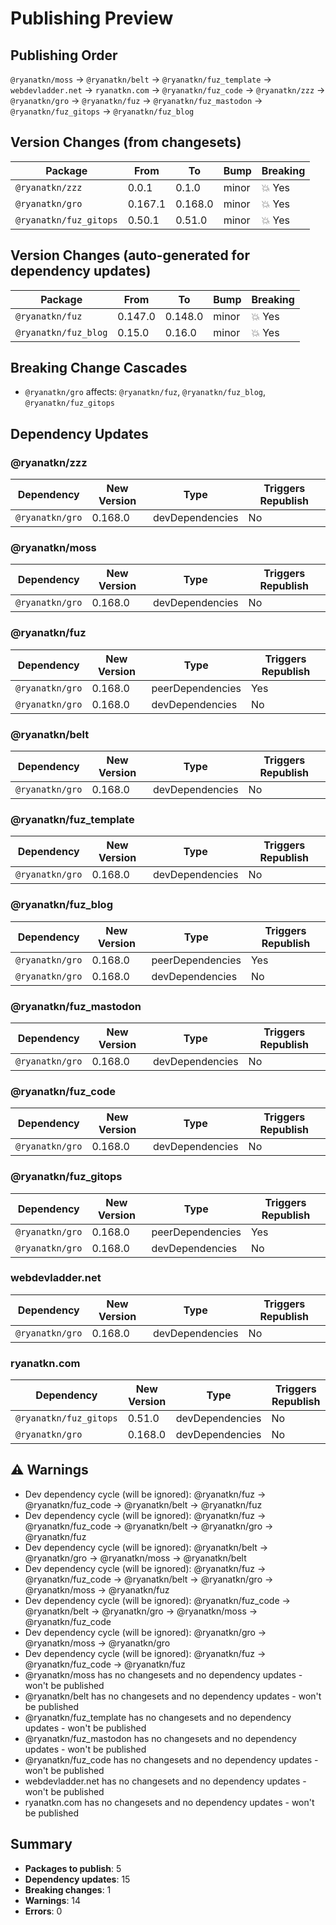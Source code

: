 # Publishing Preview

## Publishing Order

`@ryanatkn/moss` → `@ryanatkn/belt` → `@ryanatkn/fuz_template` → `webdevladder.net` → `ryanatkn.com` → `@ryanatkn/fuz_code` → `@ryanatkn/zzz` → `@ryanatkn/gro` → `@ryanatkn/fuz` → `@ryanatkn/fuz_mastodon` → `@ryanatkn/fuz_gitops` → `@ryanatkn/fuz_blog`

## Version Changes (from changesets)

| Package                | From    | To      | Bump  | Breaking |
| ---------------------- | ------- | ------- | ----- | -------- |
| `@ryanatkn/zzz`        | 0.0.1   | 0.1.0   | minor | 💥 Yes   |
| `@ryanatkn/gro`        | 0.167.1 | 0.168.0 | minor | 💥 Yes   |
| `@ryanatkn/fuz_gitops` | 0.50.1  | 0.51.0  | minor | 💥 Yes   |

## Version Changes (auto-generated for dependency updates)

| Package              | From    | To      | Bump  | Breaking |
| -------------------- | ------- | ------- | ----- | -------- |
| `@ryanatkn/fuz`      | 0.147.0 | 0.148.0 | minor | 💥 Yes   |
| `@ryanatkn/fuz_blog` | 0.15.0  | 0.16.0  | minor | 💥 Yes   |

## Breaking Change Cascades

- `@ryanatkn/gro` affects: `@ryanatkn/fuz`, `@ryanatkn/fuz_blog`, `@ryanatkn/fuz_gitops`

## Dependency Updates

### @ryanatkn/zzz

| Dependency      | New Version | Type            | Triggers Republish |
| --------------- | ----------- | --------------- | ------------------ |
| `@ryanatkn/gro` | 0.168.0     | devDependencies | No                 |

### @ryanatkn/moss

| Dependency      | New Version | Type            | Triggers Republish |
| --------------- | ----------- | --------------- | ------------------ |
| `@ryanatkn/gro` | 0.168.0     | devDependencies | No                 |

### @ryanatkn/fuz

| Dependency      | New Version | Type             | Triggers Republish |
| --------------- | ----------- | ---------------- | ------------------ |
| `@ryanatkn/gro` | 0.168.0     | peerDependencies | Yes                |
| `@ryanatkn/gro` | 0.168.0     | devDependencies  | No                 |

### @ryanatkn/belt

| Dependency      | New Version | Type            | Triggers Republish |
| --------------- | ----------- | --------------- | ------------------ |
| `@ryanatkn/gro` | 0.168.0     | devDependencies | No                 |

### @ryanatkn/fuz_template

| Dependency      | New Version | Type            | Triggers Republish |
| --------------- | ----------- | --------------- | ------------------ |
| `@ryanatkn/gro` | 0.168.0     | devDependencies | No                 |

### @ryanatkn/fuz_blog

| Dependency      | New Version | Type             | Triggers Republish |
| --------------- | ----------- | ---------------- | ------------------ |
| `@ryanatkn/gro` | 0.168.0     | peerDependencies | Yes                |
| `@ryanatkn/gro` | 0.168.0     | devDependencies  | No                 |

### @ryanatkn/fuz_mastodon

| Dependency      | New Version | Type            | Triggers Republish |
| --------------- | ----------- | --------------- | ------------------ |
| `@ryanatkn/gro` | 0.168.0     | devDependencies | No                 |

### @ryanatkn/fuz_code

| Dependency      | New Version | Type            | Triggers Republish |
| --------------- | ----------- | --------------- | ------------------ |
| `@ryanatkn/gro` | 0.168.0     | devDependencies | No                 |

### @ryanatkn/fuz_gitops

| Dependency      | New Version | Type             | Triggers Republish |
| --------------- | ----------- | ---------------- | ------------------ |
| `@ryanatkn/gro` | 0.168.0     | peerDependencies | Yes                |
| `@ryanatkn/gro` | 0.168.0     | devDependencies  | No                 |

### webdevladder.net

| Dependency      | New Version | Type            | Triggers Republish |
| --------------- | ----------- | --------------- | ------------------ |
| `@ryanatkn/gro` | 0.168.0     | devDependencies | No                 |

### ryanatkn.com

| Dependency             | New Version | Type            | Triggers Republish |
| ---------------------- | ----------- | --------------- | ------------------ |
| `@ryanatkn/fuz_gitops` | 0.51.0      | devDependencies | No                 |
| `@ryanatkn/gro`        | 0.168.0     | devDependencies | No                 |

## ⚠️ Warnings

- Dev dependency cycle (will be ignored): @ryanatkn/fuz → @ryanatkn/fuz_code → @ryanatkn/belt → @ryanatkn/fuz
- Dev dependency cycle (will be ignored): @ryanatkn/fuz → @ryanatkn/fuz_code → @ryanatkn/belt → @ryanatkn/gro → @ryanatkn/fuz
- Dev dependency cycle (will be ignored): @ryanatkn/belt → @ryanatkn/gro → @ryanatkn/moss → @ryanatkn/belt
- Dev dependency cycle (will be ignored): @ryanatkn/fuz → @ryanatkn/fuz_code → @ryanatkn/belt → @ryanatkn/gro → @ryanatkn/moss → @ryanatkn/fuz
- Dev dependency cycle (will be ignored): @ryanatkn/fuz_code → @ryanatkn/belt → @ryanatkn/gro → @ryanatkn/moss → @ryanatkn/fuz_code
- Dev dependency cycle (will be ignored): @ryanatkn/gro → @ryanatkn/moss → @ryanatkn/gro
- Dev dependency cycle (will be ignored): @ryanatkn/fuz → @ryanatkn/fuz_code → @ryanatkn/fuz
- @ryanatkn/moss has no changesets and no dependency updates - won't be published
- @ryanatkn/belt has no changesets and no dependency updates - won't be published
- @ryanatkn/fuz_template has no changesets and no dependency updates - won't be published
- @ryanatkn/fuz_mastodon has no changesets and no dependency updates - won't be published
- @ryanatkn/fuz_code has no changesets and no dependency updates - won't be published
- webdevladder.net has no changesets and no dependency updates - won't be published
- ryanatkn.com has no changesets and no dependency updates - won't be published

## Summary

- **Packages to publish**: 5
- **Dependency updates**: 15
- **Breaking changes**: 1
- **Warnings**: 14
- **Errors**: 0
